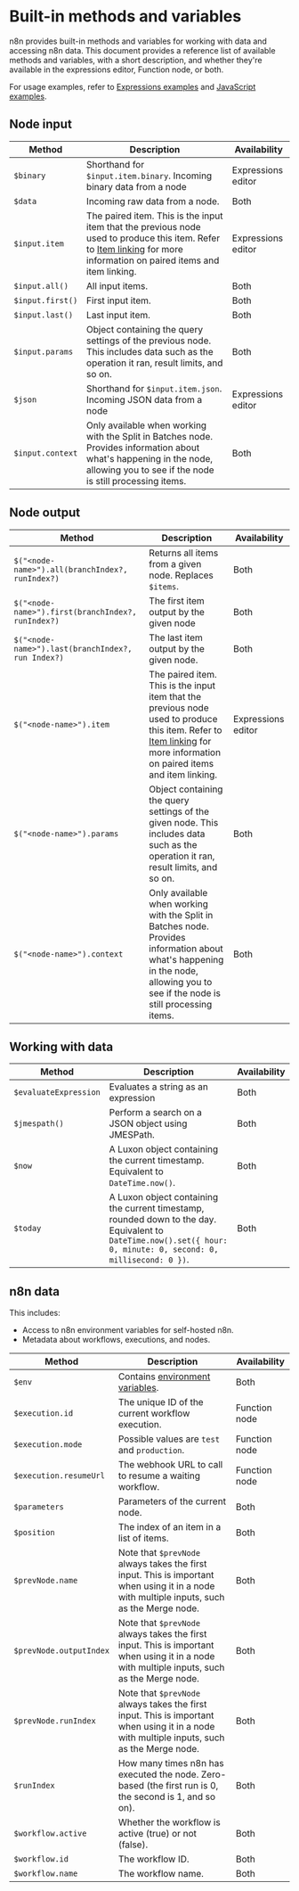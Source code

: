 # Built-in methods and variables

n8n provides built-in methods and variables for working with data and accessing n8n data. This document provides a reference list of available methods and variables, with a short description, and whether they're available in the expressions editor, Function node, or both.

For usage examples, refer to [Expressions examples](/code-examples/expressions/methods-variables/) and [JavaScript examples](/code-examples/javascript-functions/methods-variables/).


## Node input

| Method | Description | Availability |
| ------ | ----------- | ------------ |
| `$binary` | Shorthand for `$input.item.binary`. Incoming binary data from a node | Expressions editor |
| `$data` | Incoming raw data from a node. | Both |
| `$input.item` | The paired item. This is the input item that the previous node used to produce this item. Refer to [Item linking](/data/data-mapping/data-item-linking/) for more information on paired items and item linking. | Expressions editor |
| `$input.all()` | All input items. | Both |
| `$input.first()` | First input item. | Both |
| `$input.last()` | Last input item. | Both |
| `$input.params` | Object containing the query settings of the previous node. This includes data such as the operation it ran, result limits, and so on.  | Both |
| `$json` | Shorthand for `$input.item.json`. Incoming JSON data from a node | Expressions editor |
| `$input.context` | Only available when working with the Split in Batches node. Provides information about what's happening in the node, allowing you to see if the node is still processing items. | Both |


## Node output

| Method | Description | Availability |
| ------ | ----------- | ------------ |
| `$("<node-name>").all(branchIndex?, runIndex?)` | Returns all items from a given node. Replaces `$items`. | Both |
| `$("<node-name>").first(branchIndex?, runIndex?)` | The first item output by the given node | Both |
| `$("<node-name>").last(branchIndex?, run Index?)` | The last item output by the given node. | Both |
| `$("<node-name>").item` | The paired item. This is the input item that the previous node used to produce this item. Refer to [Item linking](/data/data-mapping/data-item-linking/) for more information on paired items and item linking. | Expressions editor |
| `$("<node-name>").params` | Object containing the query settings of the given node. This includes data such as the operation it ran, result limits, and so on. | Both |
| `$("<node-name>").context` | Only available when working with the Split in Batches node. Provides information about what's happening in the node, allowing you to see if the node is still processing items. | Both |

<!-- possibly not live yet? 


| `$("<node-name>").itemAt(itemIndex, branchIndex?, runIndex?)` | [TODO: is this in? not working in expr] Returns an item at a given index. Replaces `$item()`. | Both |
| `$("<node-name>").itemMatching(currentNodeinputIndex)` | [TODO: not yet implemented?] | Both |

-->

## Working with data

| Method | Description | Availability |
| ------ | ----------- | ------------ |
| `$evaluateExpression` | Evaluates a string as an expression | Both |
| `$jmespath()` | Perform a search on a JSON object using JMESPath. | Both |
| `$now` | A Luxon object containing the current timestamp. Equivalent to `DateTime.now()`. | Both |
| `$today` | A Luxon object containing the current timestamp, rounded down to the day. Equivalent to `DateTime.now().set({ hour: 0, minute: 0, second: 0, millisecond: 0 })`. | Both |


## n8n data

This includes:

* Access to n8n environment variables for self-hosted n8n.
* Metadata about workflows, executions, and nodes.

| Method | Description | Availability |
| ------ | ----------- | ------------ |
| `$env` | Contains [environment variables](/hosting/environment-variables/). | Both |
| `$execution.id` | The unique ID of the current workflow execution. | Function node |
| `$execution.mode` | Possible values are `test` and `production`. | Function node |
| `$execution.resumeUrl` | The webhook URL to call to resume a waiting workflow. | Function node |
| `$parameters` | Parameters of the current node. | Both |
| `$position` | The index of an item in a list of items. | Both |
| `$prevNode.name` | Note that `$prevNode` always takes the first input. This is important when using it in a node with multiple inputs, such as the Merge node. | Both |
| `$prevNode.outputIndex` | Note that `$prevNode` always takes the first input. This is important when using it in a node with multiple inputs, such as the Merge node. | Both |
| `$prevNode.runIndex` | Note that `$prevNode` always takes the first input. This is important when using it in a node with multiple inputs, such as the Merge node. | Both |
| `$runIndex` | How many times n8n has executed the node. Zero-based (the first run is 0, the second is 1, and so on). | Both |
| `$workflow.active` | Whether the workflow is active (true) or not (false). | Both |
| `$workflow.id` | The workflow ID. | Both |
| `$workflow.name` | The workflow name. | Both |


